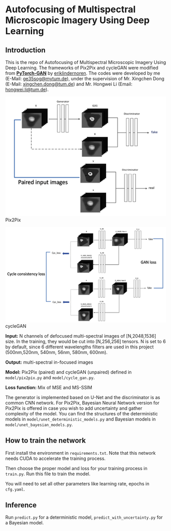 # Autofocusing of Multispectral Microscopic Imagery Using Deep Learning
## Introduction
This is the repo of Autofocusing of Multispectral Microscopic Imagery Using Deep Learning. The frameworks of Pix2Pix and cycleGAN were modified from **[ PyTorch-GAN](https://github.com/eriklindernoren/PyTorch-GAN)** by [eriklindernoren](https://github.com/eriklindernoren). 
The codes were developed by me (E-Mail: [ge35sog@mytum.de](mailto:ge35sog@mytum.de)), under the supervision of Mr. Xingchen Dong (E-Mail: [xingchen.dong@tum.de](mailto:xingchen.dong@tum.de)) and Mr. Hongwei Li (Email: [hongwei.li@tum.de](mailto:hongwei.li@tum.de)).

![pix2pix](https://github.com/Jo0920/Autofocusing_of_Multispectral_Microscopic_Imagery_Using_Deep_Learning/blob/main/imgs/pix2pix.png)
Pix2Pix

![cycleGAN](https://github.com/Jo0920/Autofocusing_of_Multispectral_Microscopic_Imagery_Using_Deep_Learning/blob/main/imgs/cyclegan.png)
cycleGAN

**Input:** N channels of defocused multi-spectral images of [N,2048,1536] size. In the training, they would be cut into [N,256,256] tensors. 
N is set to 6 by default, since 6 different wavelengths filters are used in this project (500nm,520nm, 540nm, 56nm, 580nm, 600nm). 

**Output:** multi-spectral in-focused images

**Model:** Pix2Pix (paired) and cycleGAN (unpaired) defined in `model/pix2pix.py` and `model/cycle_gan.py`.

**Loss function:** Mix of MSE and MS-SSIM

The generator is implemented based on U-Net and the discriminator is as common CNN network.
For Pix2Pix, Bayesian Neural Network version for Pix2Pix is offered in case you wish to add uncertainty and gather complexity of the model.
You can find the structures of the deterministic models in `model/unet_deterministic_models.py` and Bayesian models in `model/unet_bayesian_models.py`.

## How to train the network

First install the environment in `requirements.txt`. Note that this network needs CUDA to accelerate the training process.

Then choose the proper model and loss for your training process in `train.py`. Run this file to train the model. 

You will need to set all other parameters like learning rate, epochs in `cfg.yaml`.


## Inference 
Run `predict.py` for a deterministic model,
`predict_with_uncertainty.py` for a Bayesian model.